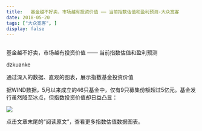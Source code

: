 ```yaml
---
title:   基金越不好卖，市场越有投资价值 —— 当前指数估值和盈利预测-大众宽客
date: 2018-05-20
tags: ["大众宽客", ]
display: false
---
```



## 



基金越不好卖，市场越有投资价值 —— 当前指数估值和盈利预测




dzkuanke




通过深入的数据、直观的图表，展示指数基金投资价值


据WIND数据<h-char unicode="ff0c" class="biaodian cjk bd-end bd-cop bd-hangable bd-jiya"><h-inner>，</h-inner></h-char>5月以来成立的46只基金中<h-char unicode="ff0c" class="biaodian cjk bd-end bd-cop bd-hangable bd-jiya"><h-inner>，</h-inner></h-char>仅有9只募集份额超过5亿元<h-char unicode="3002" class="biaodian cjk bd-end bd-cop bd-hangable bd-jiya"><h-inner>。</h-inner></h-char>基金发行虽然降至冰点<h-char unicode="ff0c" class="biaodian cjk bd-end bd-cop bd-hangable bd-jiya"><h-inner>，</h-inner></h-char>但指数投资价值却日益凸显<h-char unicode="ff1a" class="biaodian cjk bd-end bd-jiya">：</h-char><h-char unicode="ff1a" class="biaodian cjk bd-end bd-jiya" style="box-sizing: border-box;"></h-char>



<img class="" data-copyright="0" data-ratio="0.47368421052631576" data-s="300,640" src="https://mmbiz.qpic.cn/mmbiz_png/PKw3FQPmhIjesAKHVAWkjZHrLsg8Ed55ia05arsoBCZlbn66Vky5IqUIOiaftUXIhU31IXOo08AAMicbODchR0CPg/640?wx_fmt=png" data-type="png" data-w="1178" style=""/>



点击文章末尾的“阅读原文”，查看更多指数估值数据图表。